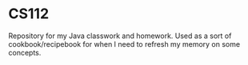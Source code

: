 # CS112
Repository for my Java classwork and homework. Used as a sort of cookbook/recipebook for when I need to refresh my memory on some concepts.
